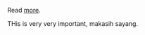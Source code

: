 Read [more](https://medium.com/@albertazzir/blazing-fast-python-docker-builds-with-poetry-a78a66f5aed0).

THis is very very important, makasih sayang.

